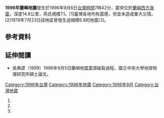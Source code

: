 **1996年蘭嶼地震**發生於1996年9月6日[台灣時間](../Page/台灣時間.md "wikilink")7時42分，震央位於[蘭嶼西方海面](../Page/蘭嶼.md "wikilink")，深度14.8公里，芮氏規模7.1。\[1\]臺灣各地均有震感，但並未造成重大災情。\[2\]1978年7月23日該地區曾發生過規模6.8的地震\[3\]。

## 參考資料

## 延伸閱讀

  - 吳典諺（1999）1996年9月5日蘭嶼地震震源破裂過程，國立中央大學地球物理研究所碩士論文。

[Category:1996年台灣](https://zh.wikipedia.org/wiki/Category:1996年台灣 "wikilink")
[Category:1996年地震](https://zh.wikipedia.org/wiki/Category:1996年地震 "wikilink")
[Category:1996年9月](https://zh.wikipedia.org/wiki/Category:1996年9月 "wikilink")
[Category:台灣地震](https://zh.wikipedia.org/wiki/Category:台灣地震 "wikilink")

1.
2.
3.